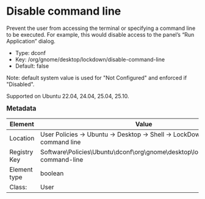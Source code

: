 # Disable command line

Prevent the user from accessing the terminal or specifying a command line to be executed. For example, this would disable access to the panel’s “Run Application” dialog.

- Type: dconf
- Key: /org/gnome/desktop/lockdown/disable-command-line
- Default: false

Note: default system value is used for "Not Configured" and enforced if "Disabled".

Supported on Ubuntu 22.04, 24.04, 25.04, 25.10.



<span style="font-size: larger;">**Metadata**</span>

| Element      | Value            |
| ---          | ---              |
| Location     | User Policies -> Ubuntu -> Desktop -> Shell -> LockDown -> Disable command line    |
| Registry Key | Software\Policies\Ubuntu\dconf\org\gnome\desktop\lockdown\disable-command-line         |
| Element type | boolean |
| Class:       | User       |
